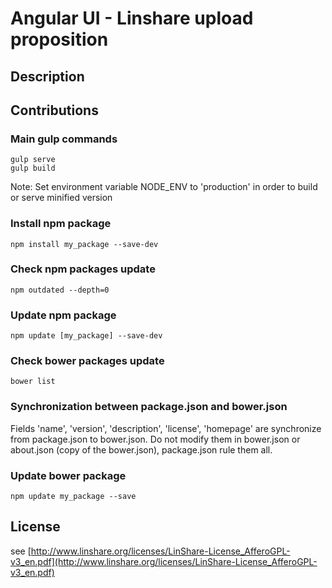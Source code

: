 # Angular UI - Linshare upload proposition

## Description

## Contributions

### Main gulp commands
```
gulp serve
gulp build
```

Note: Set environment variable NODE_ENV to 'production' in order to build or serve minified version

### Install npm package

```
npm install my_package --save-dev
```

### Check npm packages update

```
npm outdated --depth=0
```

### Update npm package

```
npm update [my_package] --save-dev
```

### Check bower packages update

```
bower list
```

### Synchronization between package.json and bower.json
Fields 'name', 'version', 'description', 'license', 'homepage' are synchronize from package.json to bower.json.
Do not modify them in bower.json or about.json (copy of the bower.json), package.json rule them all.

### Update bower package

```
npm update my_package --save
```

## License
see [http://www.linshare.org/licenses/LinShare-License_AfferoGPL-v3_en.pdf](http://www.linshare.org/licenses/LinShare-License_AfferoGPL-v3_en.pdf)
